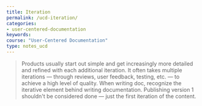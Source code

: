 ```yaml
---
title: Iteration
permalink: /ucd-iteration/
categories:
- user-centered-documentation
keywords:
course: "User-Centered Documentation"
type: notes_ucd
---
```


> Products usually start out simple and get increasingly more detailed and refined with each additional iteration. It often takes multiple iterations &mdash; through reviews, user feedback, testing, etc. &mdash; to achieve a high level of quality. When writing doc, recognize the iterative element behind writing documentation. Publishing version 1 shouldn't be considered done &mdash; just the first iteration of the content.